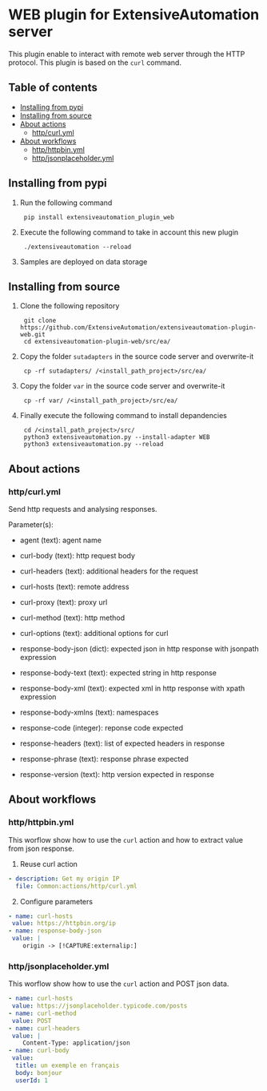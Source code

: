 # WEB plugin for ExtensiveAutomation server

This plugin enable to interact with remote web server through the HTTP protocol.
This plugin is based on the `curl` command.

## Table of contents
* [Installing from pypi](#installing-from-pypi)
* [Installing from source](#installing-from-source)
* [About actions](#about-actions)
    * [http/curl.yml](#httpcurlyml)
* [About workflows](#about-workflows)
    * [http/httpbin.yml](#httphttpbinyml)
    * [http/jsonplaceholder.yml](#httpjsonplaceholderyml)
    
## Installing from pypi

1. Run the following command

        pip install extensiveautomation_plugin_web

2. Execute the following command to take in account this new plugin

        ./extensiveautomation --reload
        
3. Samples are deployed on data storage
   
## Installing from source

1. Clone the following repository 

        git clone https://github.com/ExtensiveAutomation/extensiveautomation-plugin-web.git
        cd extensiveautomation-plugin-web/src/ea/
        
2. Copy the folder `sutadapters` in the source code server and overwrite-it

        cp -rf sutadapters/ /<install_path_project>/src/ea/
        
3. Copy the folder `var` in the source code server and overwrite-it

        cp -rf var/ /<install_path_project>/src/ea/
        
4. Finally execute the following command to install depandencies

        cd /<install_path_project>/src/
        python3 extensiveautomation.py --install-adapter WEB
        python3 extensiveautomation.py --reload

## About actions

### http/curl.yml

Send http requests and analysing responses.

Parameter(s):
- agent (text): agent name

- curl-body (text): http request body

- curl-headers (text): additional headers for the request

- curl-hosts (text): remote address

- curl-proxy (text): proxy url 

- curl-method (text): http method

- curl-options (text): additional options for curl

- response-body-json (dict): expected json in http response with jsonpath expression

- response-body-text (text): expected string in http response

- response-body-xml (text): expected xml in http response with xpath expression

- response-body-xmlns (text): namespaces 

- response-code (integer): reponse code expected

- response-headers (text): list of expected headers in response

- response-phrase (text): response phrase expected

- response-version (text): http version expected in response

## About workflows

### http/httpbin.yml

This worflow show how to use the `curl` action and 
how to extract value from json response.

1. Reuse curl action

```yaml
- description: Get my origin IP
  file: Common:actions/http/curl.yml
```

2. Configure parameters

```yaml
- name: curl-hosts
 value: https://httpbin.org/ip
- name: response-body-json
 value: |
    origin -> [!CAPTURE:externalip:]
```

### http/jsonplaceholder.yml

This worflow show how to use the `curl` action and POST json data.

```yaml
- name: curl-hosts
 value: https://jsonplaceholder.typicode.com/posts
- name: curl-method
 value: POST
- name: curl-headers
 value: |
    Content-Type: application/json
- name: curl-body
 value:
  title: un exemple en français
  body: bonjour
  userId: 1
```
